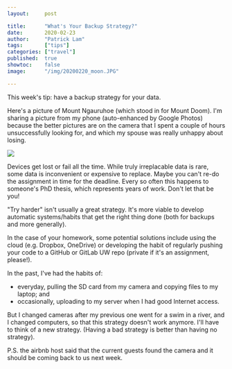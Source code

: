 ```yaml
---
layout:     post

title:      "What's Your Backup Strategy?"
date:       2020-02-23
author:     "Patrick Lam"
tags:       ["tips"]
categories: ["travel"]
published:  true
showtoc:    false
image:      "/img/20200220_moon.JPG"

---
```


This week's tip: have a backup strategy for your data.

Here's a picture of Mount Ngauruhoe (which stood in for Mount
Doom). I'm sharing a picture from my phone (auto-enhanced by Google
Photos) because the better pictures are on the camera that I spent a
couple of hours unsuccessfully looking for, and which my spouse was
really unhappy about losing.

<img src="/img/20200220_ngauruhoe.jpg">

Devices get lost or fail all the time. While truly irreplacable data
is rare, some data is inconvenient or expensive to replace. Maybe you
can't re-do the assignment in time for the deadline. Every so often
this happens to someone's PhD thesis, which represents years of
work. Don't let that be you!

"Try harder" isn't usually a great strategy. It's more viable to
develop automatic systems/habits that get the right thing done (both
for backups and more generally).

In the case of your homework, some potential solutions include using the
cloud (e.g. Dropbox, OneDrive) or developing the habit of regularly
pushing your code to a GitHub or GitLab UW repo (private if it's an assignment, please!).

In the past, I've had the habits of:

* everyday, pulling the SD card from my camera and copying files to my laptop; and
* occasionally, uploading to my server when I had good Internet access.

But I changed cameras after my previous one went for a swim in a
river, and I changed computers, so that this strategy doesn't work
anymore. I'll have to think of a new strategy. (Having a bad strategy
is better than having no strategy).

P.S. the airbnb host said that the current guests found the camera and
it should be coming back to us next week.

